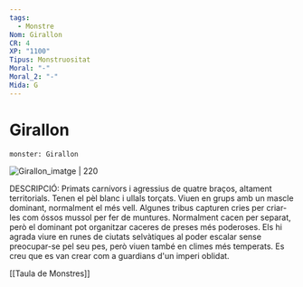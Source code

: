 ```yaml
---
tags:
  - Monstre
Nom: Girallon
CR: 4
XP: "1100"
Tipus: Monstruositat
Moral: "-"
Moral_2: "-"
Mida: G
---
```

# Girallon

```statblock
monster: Girallon
```

![Girallon_imatge | 220](https://static.wikia.nocookie.net/forgottenrealms/images/a/a8/Girallon-5e.jpg/revision/latest/scale-to-width-down/350?cb=20171010155840)

DESCRIPCIÓ: 
Primats carnívors i agressius de quatre braços, altament territorials. Tenen el pèl blanc i ullals torçats. Viuen en grups amb un mascle dominant, normalment el més vell. Algunes tribus capturen cries per criar-les com óssos mussol per fer de muntures. Normalment cacen per separat, però el dominant pot organitzar caceres de preses més poderoses. Els hi agrada viure en runes de ciutats selvàtiques al poder escalar sense preocupar-se pel seu pes, però viuen també en climes més temperats. Es creu que es van crear com a guardians d'un imperi oblidat.

[[Taula de Monstres]]